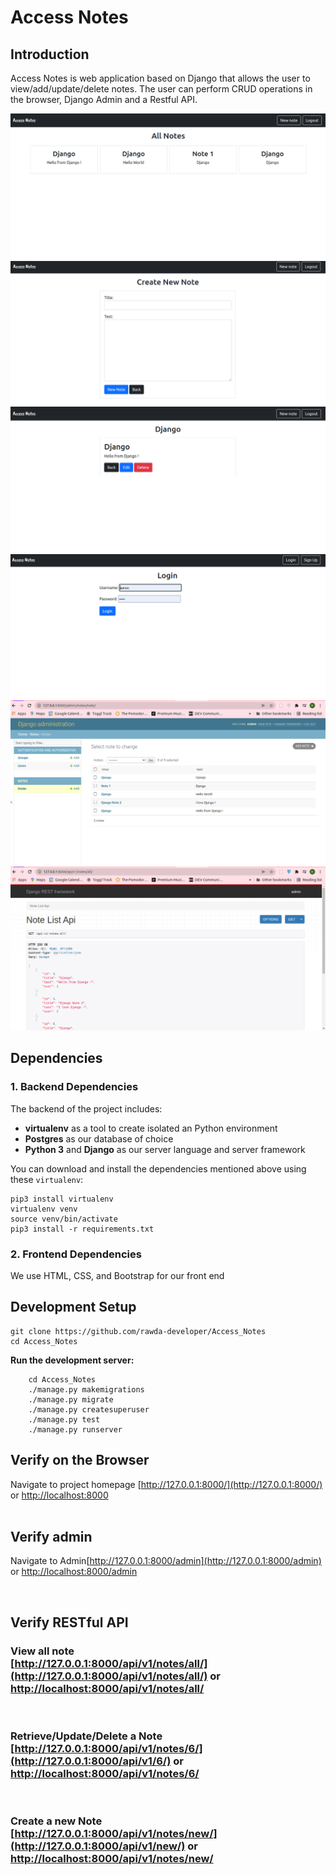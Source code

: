 # Access Notes

## Introduction

Access Notes is web application based on Django that allows the user to view/add/update/delete notes.
The user can perform CRUD operations in the browser, Django Admin and a Restful API.

![Note Home](./images/all_notes_home.png)
![Note Home](./images/access_notes_create_new_note.png)
![Note Home](./images/access_notes_note.png)
![Note Home](./images/Access_notes_signin.png)
![Note Home](./images/access_notes_admin.png)
![Note Home](./images/access_notes_rest_API.png)
## Dependencies

### 1. Backend Dependencies

The backend of the project includes:

- **virtualenv** as a tool to create isolated an Python environment
- **Postgres** as our database of choice
- **Python 3** and **Django** as our server language and server framework

You can download and install the dependencies mentioned above using these `virtualenv`:

```
pip3 install virtualenv
virtualenv venv
source venv/bin/activate
pip3 install -r requirements.txt 
```

### 2. Frontend Dependencies

We use HTML, CSS, and Bootstrap for our front end


## Development Setup

```
git clone https://github.com/rawda-developer/Access_Notes
cd Access_Notes
```

**Run the development server:**

```
    cd Access_Notes
    ./manage.py makemigrations
    ./manage.py migrate
    ./manage.py createsuperuser
    ./manage.py test
    ./manage.py runserver
```

## Verify on the Browser<br>
Navigate to project homepage [http://127.0.0.1:8000/](http://127.0.0.1:8000/) or [http://localhost:8000](http://localhost:8000)
<br><br>

## Verify admin<br>
Navigate to Admin[http://127.0.0.1:8000/admin](http://127.0.0.1:8000/admin) or [http://localhost:8000/admin](http://localhost:8000/admin)

<br>

## Verify RESTful API<br>

### View all note<br> [http://127.0.0.1:8000/api/v1/notes/all/](http://127.0.0.1:8000/api/v1/notes/all/) or [http://localhost:8000/api/v1/notes/all/](http://localhost:8000/api/v1/notes/all/)
<br>

### Retrieve/Update/Delete a Note<br> [http://127.0.0.1:8000/api/v1/notes/6/](http://127.0.0.1:8000/api/v1/6/) or [http://localhost:8000/api/v1/notes/6/](http://localhost:8000/api/v1/notes/6/)

<br>

### Create a new Note<br> [http://127.0.0.1:8000/api/v1/notes/new/](http://127.0.0.1:8000/api/v1/new/) or [http://localhost:8000/api/v1/notes/new/](http://localhost:8000/api/v1/notes/new/)